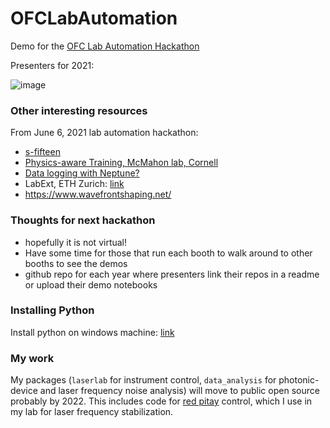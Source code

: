 # OFCLabAutomation

Demo for the [OFC Lab Automation Hackathon](https://www.ofcconference.org/en-us/home/program-speakers/special-events/lab-automation-hackathon/)

Presenters for 2021:

![image](https://user-images.githubusercontent.com/55260620/120969314-df0c3e80-c71e-11eb-83f9-f60d3ac4d1cf.png)

### Other interesting resources

From June 6, 2021 lab automation hackathon:

- [s-fifteen](https://github.com/s-fifteen-instruments/pyS15)
- [Physics-aware Training, McMahon lab, Cornell](https://github.com/mcmahon-lab/Physics-Aware-Training)
- [Data logging with Neptune?](https://neptune.ai/)
- LabExt, ETH Zurich: [link](https://polybox.ethz.ch/index.php/s/hGN9Kde5MZteEBX)
- https://www.wavefrontshaping.net/

### Thoughts for next hackathon

- hopefully it is not virtual!
- Have some time for those that run each booth to walk around to other booths to see the demos
- github repo for each year where presenters link their repos in a readme or upload their demo notebooks

### Installing Python

Install python on windows machine: [link](https://github.com/aisichenko/install_python)

### My work

My packages (`laserlab` for instrument control, `data_analysis` for photonic-device and laser frequency noise analysis) will move to public open source probably by 2022. This includes code for [red pitay](https://www.redpitaya.com/) control, which I use in my lab for laser frequency stabilization.
